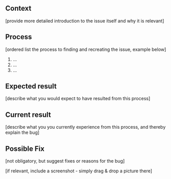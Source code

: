 ## Context

[provide more detailed introduction to the issue itself and why it is relevant]

## Process

[ordered list the process to finding and recreating the issue, example below]

1. ...
2. ...
3. ...

## Expected result

[describe what you would expect to have resulted from this process]

## Current result

[describe what you you currently experience from this process, and thereby explain the bug]

## Possible Fix

[not obligatory, but suggest fixes or reasons for the bug]

[if relevant, include a screenshot - simply drag & drop a picture there]
